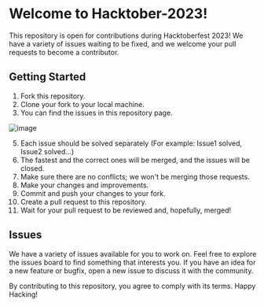 # Welcome to Hacktober-2023!

This repository is open for contributions during Hacktoberfest 2023! We have a variety of issues waiting to be fixed, and we welcome your pull requests to become a contributor.

## Getting Started

1. Fork this repository.
2. Clone your fork to your local machine.
3. You can find the issues in this repository page.

<div align=left>
  <img src="https://github.com/govindkrishna03/Hacktober_2023/blob/main/assets/Screenshot.png?raw=true" alt="image">
</div>

5. Each issue should be solved separately (For example: Issue1 solved, Issue2 solved...)
6. The fastest and the correct ones will be merged, and the issues will be closed.
7. Make sure there are no conflicts; we won't be merging those requests.
8. Make your changes and improvements.
9. Commit and push your changes to your fork.
10. Create a pull request to this repository.
11. Wait for your pull request to be reviewed and, hopefully, merged!

## Issues

We have a variety of issues available for you to work on. Feel free to explore the issues board to find something that interests you. If you have an idea for a new feature or bugfix, open a new issue to discuss it with the community.

By contributing to this repository, you agree to comply with its terms. Happy Hacking!
